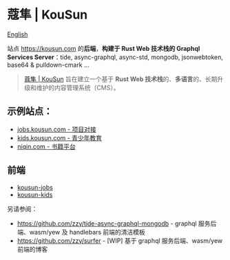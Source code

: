 # 蔻隼 | KouSun

[English](./README.md)

 站点 https://kousun.com 的**后端**，**构建于 Rust Web 技术栈的 Graphql Services Server**：tide, async-graphql, async-std, mongodb, jsonwebtoken, base64 & pulldown-cmark ...

> [蔻隼 | KouSun](https://kousun.com) 旨在建立一个基于 **Rust Web 技术栈**的、**多语言**的、长期升级和维护的内容管理系统（CMS）。

## 示例站点：

- [jobs.kousun.com - 项目对接](https://jobs.kousun.com)
- [kids.kousun.com - 青少年教育](https://kids.kousun.com)
- [niqin.com - 书籍平台](https://niqin.com)

## 前端

- [kousun-jobs](https://github.com/rusthub-org/jobs.kousun.com)
- [kousun-kids](https://github.com/rusthub-org/kids.kousun.com)

另请参阅：

- https://github.com/zzy/tide-async-graphql-mongodb - graphql 服务后端、wasm/yew 及 handlebars 前端的清洁模板 
- https://github.com/zzy/surfer - [WIP] 基于 graphql 服务后端、wasm/yew 前端的博客
